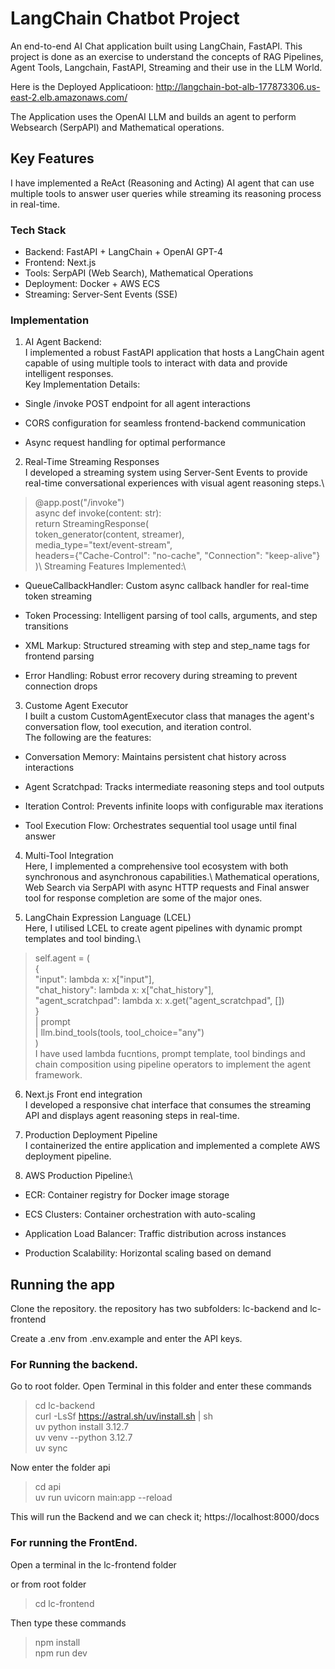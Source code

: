 # LangChain Chatbot Project

An end-to-end AI Chat application built using LangChain, FastAPI. This project is done as an exercise to understand the concepts of RAG Pipelines, Agent Tools, Langchain, FastAPI, Streaming and their use in the LLM World. 

Here is the Deployed Applicatioon: http://langchain-bot-alb-177873306.us-east-2.elb.amazonaws.com/

The Application uses the OpenAI LLM and builds an agent to perform Websearch (SerpAPI) and Mathematical operations.

## Key Features

I have implemented a ReAct (Reasoning and Acting) AI agent that can use multiple tools to answer user queries while streaming its reasoning process in real-time.

### Tech Stack

* Backend: FastAPI + LangChain + OpenAI GPT-4
* Frontend: Next.js
* Tools: SerpAPI (Web Search), Mathematical Operations
* Deployment: Docker + AWS ECS
* Streaming: Server-Sent Events (SSE)

### Implementation

1. AI Agent Backend:\
I implemented a robust FastAPI application that hosts a LangChain agent capable of using multiple tools to interact with data and provide intelligent responses.\
Key Implementation Details:
* Single /invoke POST endpoint for all agent interactions

* CORS configuration for seamless frontend-backend communication

* Async request handling for optimal performance

2. Real-Time Streaming Responses\
I developed a streaming system using Server-Sent Events to provide real-time conversational experiences with visual agent reasoning steps.\
> @app.post("/invoke")\
> async def invoke(content: str):\
>     return StreamingResponse(\
>         token_generator(content, streamer),\
>         media_type="text/event-stream",\
>         headers={"Cache-Control": "no-cache", "Connection": "keep-alive"}\
>    )\\
Streaming Features Implemented:\
* QueueCallbackHandler: Custom async callback handler for real-time token streaming

* Token Processing: Intelligent parsing of tool calls, arguments, and step transitions

* XML Markup: Structured streaming with step and step_name tags for frontend parsing

* Error Handling: Robust error recovery during streaming to prevent connection drops

3. Custome Agent Executor\
I built a custom CustomAgentExecutor class that manages the agent's conversation flow, tool execution, and iteration control.\
The following are the features:
* Conversation Memory: Maintains persistent chat history across interactions

* Agent Scratchpad: Tracks intermediate reasoning steps and tool outputs

* Iteration Control: Prevents infinite loops with configurable max iterations

* Tool Execution Flow: Orchestrates sequential tool usage until final answer

4. Multi-Tool Integration\
Here, I implemented a comprehensive tool ecosystem with both synchronous and asynchronous capabilities.\ Mathematical operations, Web Search via SerpAPI with async HTTP requests and Final answer tool for response completion are some of the major ones.

5. LangChain Expression Language (LCEL)\
Here, I utilised LCEL to create agent pipelines with dynamic prompt templates and tool binding.\
>self.agent = (\
>    {\
>        "input": lambda x: x["input"],\
>        "chat_history": lambda x: x["chat_history"],\
>        "agent_scratchpad": lambda x: x.get("agent_scratchpad", [])\
>    }\
>    | prompt\
>    | llm.bind_tools(tools, tool_choice="any")\
>)\
I have used lambda fucntions, prompt template, tool bindings and chain composition using pipeline operators to implement the agent framework.

6. Next.js Front end integration\
I developed a responsive chat interface that consumes the streaming API and displays agent reasoning steps in real-time.

7. Production Deployment Pipeline\
I containerized the entire application and implemented a complete AWS deployment pipeline.

8. AWS Production Pipeline:\
* ECR: Container registry for Docker image storage

* ECS Clusters: Container orchestration with auto-scaling

* Application Load Balancer: Traffic distribution across instances

* Production Scalability: Horizontal scaling based on demand


## Running the app

Clone the repository. the repository has two subfolders: lc-backend and lc-frontend

Create a .env from .env.example and enter the API keys.

### For Running the backend. 

Go to root folder. Open Terminal in this folder and enter these commands

> cd lc-backend\
> curl -LsSf https://astral.sh/uv/install.sh | sh\
> uv python install 3.12.7\
> uv venv --python 3.12.7\
> uv sync

Now enter the folder api

> cd api\
> uv run uvicorn main:app --reload

This will run the Backend and we can check it; https://localhost:8000/docs

### For running the FrontEnd. 

Open a terminal in the lc-frontend folder

or from root folder

> cd lc-frontend

Then type these commands

> npm install\
> npm run dev